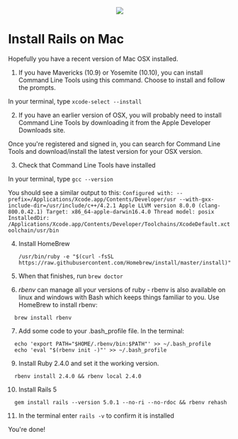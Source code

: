<p align="center"><img src="https://github.com/coder-factory-academy/cf-guidline-css/blob/master/CFA.png"></p>

# Install Rails on Mac

Hopefully you have a recent version of Mac OSX installed.

01. If you have Mavericks (10.9) or Yosemite (10.10), you can install Command Line Tools using this command. Choose to install and follow the prompts.

  In your terminal, type `xcode-select --install`

02. If you have an earlier version of OSX, you will probably need to install Command Line Tools by downloading it from the Apple Developer Downloads site.

  Once you're registered and signed in, you can search for Command Line Tools and download/install the latest version for your OSX version.

03. Check that Command Line Tools have installed

  In your terminal, type `gcc --version`

  You should see a similar output to this:
    ```
      Configured with: --prefix=/Applications/Xcode.app/Contents/Developer/usr --with-gxx-include-dir=/usr/include/c++/4.2.1
      Apple LLVM version 8.0.0 (clang-800.0.42.1)
      Target: x86_64-apple-darwin16.4.0
      Thread model: posix
      InstalledDir: /Applications/Xcode.app/Contents/Developer/Toolchains/XcodeDefault.xctoolchain/usr/bin
    ```

04. Install HomeBrew
    ```
    /usr/bin/ruby -e "$(curl -fsSL https://raw.githubusercontent.com/Homebrew/install/master/install)"
    ```

05. When that finishes, run `brew doctor`

06. *rbenv* can manage all your versions of ruby - rbenv is also available on linux and windows with Bash which keeps things familiar to you. Use HomeBrew to install rbenv:
  ```
    brew install rbenv
  ```

07. Add some code to your .bash_profile file. In the terminal:
  ```
    echo 'export PATH="$HOME/.rbenv/bin:$PATH"' >> ~/.bash_profile
    echo 'eval "$(rbenv init -)"' >> ~/.bash_profile
  ```

09. Install Ruby 2.4.0 and set it the working version.
  ```
    rbenv install 2.4.0 && rbenv local 2.4.0
  ```

10. Install Rails 5
  ```
    gem install rails --version 5.0.1 --no-ri --no-rdoc && rbenv rehash
  ```

11. In the terminal enter ```rails -v``` to confirm it is installed


You're done!
